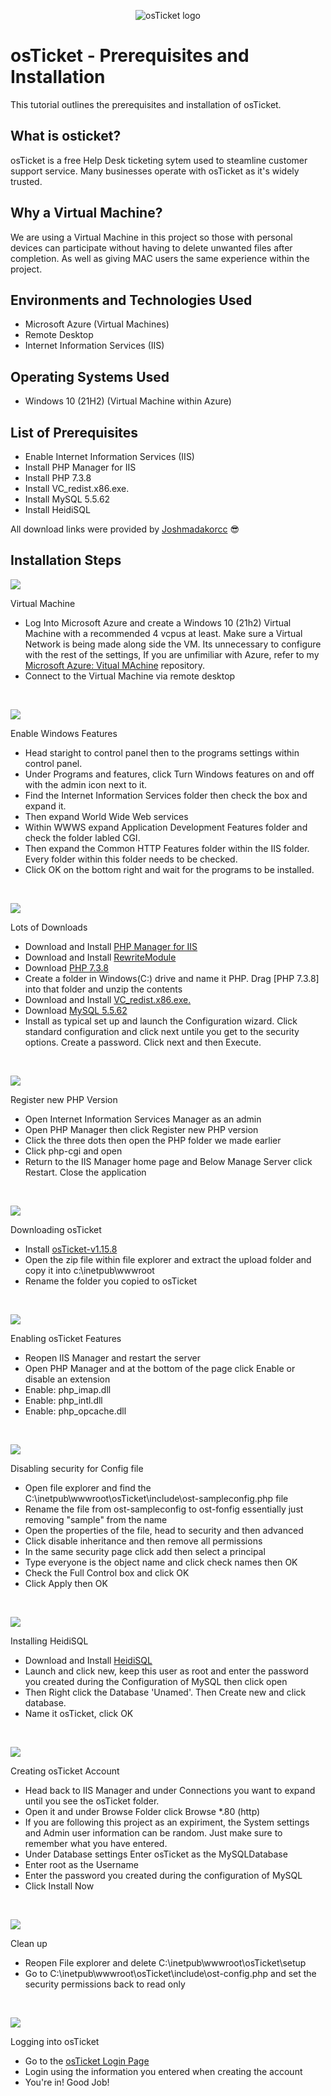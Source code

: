 <p align="center">
<img src="https://i.imgur.com/Clzj7Xs.png" alt="osTicket logo"/>
</p>

<h1>osTicket - Prerequisites and Installation</h1>
This tutorial outlines the prerequisites and installation of osTicket.<br />


<h2>What is osticket?</h2>

osTicket is a free Help Desk ticketing sytem used to steamline customer support service. Many businesses operate with osTicket as it's widely trusted.

<h2>Why a Virtual Machine?</h2>

We are using a Virtual Machine in this project so those with personal devices can participate without having to delete unwanted files after completion. As well as giving MAC users the same experience within the project.

<h2>Environments and Technologies Used</h2>

- Microsoft Azure (Virtual Machines)
- Remote Desktop
- Internet Information Services (IIS)

<h2>Operating Systems Used </h2>

- Windows 10</b> (21H2) (Virtual Machine within Azure)

<h2>List of Prerequisites</h2>

- Enable Internet Information Services (IIS)
- Install PHP Manager for IIS
- Install PHP 7.3.8
- Install VC_redist.x86.exe.
- Install MySQL 5.5.62
- Install HeidiSQL
  
All download links were provided by [Joshmadakorcc](https://github.com/joshmadakor1) 😎

<h2>Installation Steps</h2>

<p>
<img src="https://i.imgur.com/GgiQvM3.png"/>
</p>
<p>
</h2> Virtual Machine </h2>

- Log Into Microsoft Azure and create a Windows 10 (21h2) Virtual Machine with a recommended 4 vcpus at least. Make sure a Virtual Network is being made along side the VM. Its unnecessary to configure with the rest of the settings, If you are unfimiliar with Azure, refer to my [Microsoft Azure: Vitual MAchine](https://github.com/GGeeto/Microsoft-Azure-Creating-a-Virtual-Machine/blob/main/README.md) repository. 
- Connect to the Virtual Machine via remote desktop  
</p>
<br />

<p>
<img src="https://imgur.com/cyuu43o.png"
</p>
<p>
</h2> Enable Windows Features </h2>

- Head staright to control panel then to the programs settings within control panel.
- Under Programs and features, click Turn Windows features on and off with the admin icon next to it.
- Find the Internet Information Services folder then check the box and expand it.
- Then expand World Wide Web services
- Within WWWS expand Application Development Features folder and check the folder labled CGI.
- Then expand the Common HTTP Features folder within the IIS folder. Every folder within this folder needs to be checked.
- Click OK on the bottom right and wait for the programs to be installed.
</p>
<br />

<p>
<img src="https://i.imgur.com/5Ja3Kp1.png"/>
</p>
<p>
</h2> Lots of Downloads </h2>

- Download and Install [PHP Manager for IIS](https://drive.google.com/file/d/1RHsNd4eWIOwaNpj3JW4vzzmzNUH86wY_/view?usp=share_link)
- Download and Install [RewriteModule ](https://drive.google.com/file/d/1tIK9GZBKj1JyUP87eewxgdNqn9pZmVmY/view?usp=share_link)
- Download [PHP 7.3.8](https://drive.google.com/file/d/1snNMtLdCOpMtkCyD4mvl9yOOmvVIp9fP/view?usp=share_link)
- Create a folder in Windows(C:) drive and name it PHP. Drag [PHP 7.3.8] into that folder and unzip the contents
- Download and Install [VC_redist.x86.exe.](https://drive.google.com/file/d/1s1OsGF3-ioO0_9LYizPRiVuIkb3lFJgH/view?usp=share_link)
- Download [MySQL 5.5.62](https://drive.google.com/file/d/1_OWh9p7VQLcrB0q_V7qT8yHl0xo5gv7z/view?usp=share_link)
- Install as typical set up and launch the Configuration wizard. Click standard configuration and click next untile you get to the security options. Create a password. Click next and then Execute.
</p>
<br />

<p>
<img src="https://i.imgur.com/zR7i3GN.png"/>
</p>
<p>
</h2> Register new PHP Version </h2>

- Open Internet Information Services Manager as an admin
- Open PHP Manager then click Register new PHP version
- Click the three dots then open the PHP folder we made earlier
- Click php-cgi and open
- Return to the IIS Manager home page and Below Manage Server click Restart. Close the application
</p>
<br />

<p>
<img src="https://imgur.com/VDf20UG.png"/>
</p>
<p>
</h2> Downloading osTicket </h2>

- Install [osTicket-v1.15.8](https://drive.google.com/file/d/1VeVXKlzHDRjeaVUL99ptq7qYbrbXdFxJ/view?usp=drive_link)
- Open the zip file within file explorer and extract the upload folder and copy it into c:\inetpub\wwwroot
- Rename the folder you copied to osTicket
</p>
<br />

<p>
<img src="https://imgur.com/9eGeJWp.png"/>
</p>
<p>
</h2> Enabling osTicket Features </h2>

- Reopen IIS Manager and restart the server
- Open PHP Manager and at the bottom of the page click Enable or disable an extension
- Enable: php_imap.dll
- Enable: php_intl.dll
- Enable: php_opcache.dll
</p>
<br />

<p>
<img src="https://imgur.com/NmMzq8b.png"/>
</p>
<p>
</h2> Disabling security for Config file </h2>

- Open file explorer and find the C:\inetpub\wwwroot\osTicket\include\ost-sampleconfig.php file
- Rename the file from ost-sampleconfig to ost-fonfig essentially just removing "sample" from the name
- Open the properties of the file, head to security and then advanced
- Click disable inheritance and then remove all permissions
- In the same security page click add then select a principal
- Type everyone is the object name and click check names then OK
- Check the Full Control box and click OK
- Click Apply then OK
</p>
<br />

<p>
<img src="https://i.imgur.com/CaqKPQc.png"/>
</p>
<p>
</h2> Installing HeidiSQL </h2>

- Download and Install [HeidiSQL](https://docs.google.com/document/d/1WovrX2DaS9xkfaSr4LXyB4YnnWpXIgPCMMbbfgHmGVw/edit)
- Launch and click new, keep this user as root and enter the password you created during the Configuration of MySQL then click open
- Then Right click the Database 'Unamed'. Then Create new and click database.
- Name it osTicket, click OK
  </p>
<br />

<p>
<img src="https://i.imgur.com/RUwoZeK.png"/>
</p>
<p>
</h2> Creating osTicket Account </h2>

- Head back to IIS Manager and under Connections you want to expand until you see the osTicket folder. 
- Open it and under Browse Folder click Browse *.80 (http)
- If you are following this project as an expiriment, the System settings and Admin user information can be random. Just make sure to remember what you have entered.
- Under Database settings Enter osTicket as the MySQLDatabase
- Enter root as the Username
- Enter the password you created during the configuration of MySQL
- Click Install Now
  </p>
<br />

<p>
<img src="https://i.imgur.com/eCEsLBx.png"/>
</p>
<p>
</h2> Clean up </h2>

- Reopen File explorer and delete C:\inetpub\wwwroot\osTicket\setup
- Go to C:\inetpub\wwwroot\osTicket\include\ost-config.php and set the security permissions back to read only
  </p>
<br />

<p>
<img src="https://imgur.com/nHqgAYG.png"/>
</p>
<p>
</h2> Logging into osTicket </h2>

- Go to the [osTicket Login Page](http://localhost/osTicket/scp/login.php)
- Login using the information you entered when creating the account
- You're in! Good Job!

